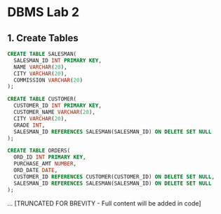 # DBMS Lab 2

## 1. Create Tables

```sql
CREATE TABLE SALESMAN(
  SALESMAN_ID INT PRIMARY KEY,
  NAME VARCHAR(20),
  CITY VARCHAR(20),
  COMMISSION VARCHAR(20)
);

CREATE TABLE CUSTOMER(
  CUSTOMER_ID INT PRIMARY KEY,
  CUSTOMER_NAME VARCHAR(20),
  CITY VARCHAR(20),
  GRADE INT,
  SALESMAN_ID REFERENCES SALESMAN(SALESMAN_ID) ON DELETE SET NULL
);

CREATE TABLE ORDERS(
  ORD_ID INT PRIMARY KEY,
  PURCHASE_AMT NUMBER,
  ORD_DATE DATE,
  CUSTOMER_ID REFERENCES CUSTOMER(CUSTOMER_ID) ON DELETE SET NULL,
  SALESMAN_ID REFERENCES SALESMAN(SALESMAN_ID) ON DELETE SET NULL
);
```

... [TRUNCATED FOR BREVITY - Full content will be added in code]
